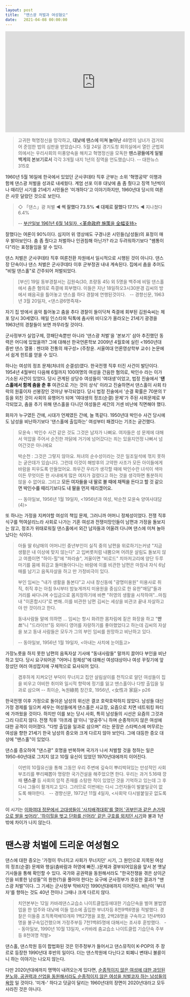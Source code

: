 ```yaml
---
layout: post
title:  "땐스광 처벌과 여성혐오"
date:   2021-04-08 00:00:00
---
```

<iframe width="560" height="315" src="https://www.youtube.com/embed/oSL40RVIE1w" title="YouTube video player" frameborder="0" allow="accelerometer; autoplay; clipboard-write; encrypted-media; gyroscope; picture-in-picture" allowfullscreen></iframe>

> 고귀한 혁명정신을 망각하고, **대낮에 땐스에 미쳐 놀아난** 48명의 남녀가 검거되어 준엄한 법의 심판을 받았습니다.
> 5월 24일 경기도청 회의실에서 열린 군법회의에서는 우리사회의 미풍양속을 해치고 혁명정신을 모독한 **땐스광들에게 일벌백계의 본보기로서** 각각 3개월 내지 1년의 징역을 언도했습니다.
> -- 대한뉴스 315호

1960년 5월 16일에 한국에서 있었던 군사쿠데타 직후 군부는 소위 '혁명공약' 이행과 함께 댄스광 처벌을 성과로 내세웠다. 계엄 선포 이후 대낮에 춤 좀 췄다고 징역 1년씩이나 때리던 시기를 21세기 시민들은 '미개하다'고 이야기하지만, 1960년대 당시의 여론은 사뭇 달랐던 것으로 보인다.

> ◇ 「댄스」광 처벌 **◀ 썩 잘했다 73.5% ◀ 대체로 잘했다 17.1%** ◀ 지나쳤다 6.4%
> 
> -- [부산일보 1961년 6월 14일자, &lt;革命政府 施策을 全幅支持&gt;](http://www.busan.com/view/busan/view.php?code=19610614000001)

잘했다는 여론이 90%이다. 심지어 위 영상에도 구경나온 시민들(남성들)의 표정이 매우 밝아보인다. 
춤 좀 췄다고 처벌하나 인권침해 아닌가? 라고 두려워하기보다 "쌤통이다"라는 표정들임을 알 수 있다.

댄스 처벌은 군사쿠데타 직후 여론전환 차원에서 일시적으로 시행된 것이 아니다. 댄스장 단속이나 댄스 처벌은 군사쿠데타 이후 군부정권 내내 계속된다. 집에서 춤을 추어도 "비밀 댄스홀"로 간주되어 처벌되었다.

> [부산] 19일 동부경찰서는 김원숙(30, 초량동 45) 외 5명을 백주에 비밀 댄스홀에서 춤춘 혐의로 즉결에 회부했다.
> 이들은 지난 18일하오3시30분경 김씨의 방에서 왜음곡을 틀어놓고 댄스를 하다 경찰에 연행된것이다.
> &nbsp;
> -- 경향신문, 1963년 3월 20일자, &lt;댄스광6명즉재&gt;

자기 집 방에서 음악 틀어놓고 춤을 추다 경찰이 들이닥쳐 즉결에 회부된 김원숙씨는 체포 당시 30세였다. 매일 인스타와 틱톡에 춤사위 비디오가 올라오는 21세기 광경을 1963년의 경찰들이 보면 까무라칠 것이다.

군사정부가 실업구제, 깡패단속뿐만 아니라 '댄스광 처벌'을 '본보기' 삼아 추진했던 동력은 어디에 있었을까? 그에 대해선 한국언론학보 2009년 4월호에 실린 <1950년대 중반 댄스 열풍 : 젠더와 전통의 재구성> (주창윤. 서울여대 언론영상학부 교수) 논문에서 쉽게 힌트를 얻을 수 있다. 

하나는 여성의 정조 문제(처녀의 순결성)였다. 한국전쟁 직후 터진 사건이 발단이다. 1954년 4월부터 다음해 6월까지 100여명의 여성을 간음한 혐의로, 박인수 라는 이가 기소된 사건이 있었다. 당시 관계된 상당수 여성들이 '여대생'이었고, 법정 진술에서 '**댄스홀에서 함께 춤을 춘 후** 여관으로 가는 것이 상식' 이라고 진술하면서 댄스홀이 사회 타락의 원흉이자 선봉장인 것마냥 부각되었다. 당시 법정 진술에서 '순결 확률은 70분의 1' 등을 외친 것이 사회의 유행어가 되며 '여대생의 정조(순결) 문제'가 주된 사회문제로 부각되었고, 춤을 추기 위해 댄스홀을 다니던 여성들은 세간의 거센 비난에 직면해야 했다.

화자가 누구였든 간에, 시대가 언제였든 간에, 늘 똑같다. 1950년대 박인수 사건 당시에도 남성을 비난하기보다 '댄스홀에 출입하는' 여성부터 패겠다는 기조는 굳건했다. 

> 모윤숙 : 박인수 사건 같은 것도 그것은 남자가 나뻐요. 여자들은 성 문제에 대해서 억압을 주어서 순진한 까닭에 거기에 넘어갔다는 죄는 있을지언정 나뻐서 넘어간것은 아니에요
> 
> 박순천 : 그것은 그렇지 않아요. 처녀의 순수성이라는 것은 일조일석에 꺾지 못하는 굳은데가 있습니다. 그런데 이것이 해방후의 고약한 사조가 모든 아이들에게 바람을 피우도록 만들었어요. 좌우간 우리가 생각할 때에 박인수란 녀석이 색마이든 무엇이든 한 사내에게 많은 여자가 걸렸다고 하는 것을 생각하면 통분하지 않을 수 없어요. 그리고 **모든 여자들을 내 딸로 볼 때에 채찍을 든다고 할 것 같으면 박인수를 때리기보다도 내 딸을 먼저 때리겠어요.**
>
> -- 동아일보, 1956년 1월 19일자, &lt;1956년과 여성, 박순천 모윤숙 양여사대담(4)&gt;

또 하나는 가정을 지켜야할 여성의 책임 문제, 그러니까 어머니 정체성이었다.  전쟁 직후 식구를 먹여살리느라 사회로 나가는 기혼 여성과 전쟁미망인들이 남편과 가정을 돌보지는 않고, 정조가 위태로워질 댄스홀에서 외간 남자들과 어울려 다니며 댄스에 미쳐 놀아났다는 식이다. 

> 아들 딸 6남매의 어머니인 중년부인이 실직 중의 남편을 위로하기는커녕 "지금 생활은 내 이상에 맞지 않는다" 고 입버릇처럼 내뿜으며 어려운 살림도 돌보지 않고 여름이면 "하이-힐"에 "파라솔", 겨울이면 "비로드" 치마저고리에 양단 두루마기를 뭄에 휘감고 들떠돌아다니는 바람에 이를 비관한 남편은 마침내 자식 6남매를 남기고 음독자살을 하고 만 가정비극이 있다.
>
> 부인 임씨는 "내가 생활을 돌본다"고 시내 창신동에 "광명미용원" 미용사로 취직, 취직 후는 아침 9시부터 밤늦게까지 미용원을 중심으로 한 유한"매담"들과 거리를 싸다니며 수입금으로 몸치장하기에 바쁜 "허영의 생활을 시작하여"...마침내 "이혼합시다"로 변해..이를 비관한 남편 김씨는 세상을 비관코 끝내 자살하고야 만 것이라고 한다.
> 
> 동내사람들 말에 의하면 ... 임씨는 항시 화려한 몸차림에 짙은 화장을 하고 "**딴쓰**"니 "드라이브"등 외마디 영어를 자랑하기를 좋아했었다고 하는데 김씨의 자살을 보고 동내 사람들은 모두가 그의 부인 임씨를 원망하고 비난하고 있다. 
> 
> -- 동아일보, 1956년 1월 19일자, &lt;아내는 사치에 눈어둡고&gt;

가장노릇을 하지 못한 남편의 음독자살 기사에 "동내사람들" 말까지 끌어다 부인을 비난하고 있다. 당시 요구되어온 "어머니 정체성"에 대해선 여성대상이나 여성 꾸짖기에 앞장섰던 여러 여성잡지에 구체적으로 묘사되어 있다.

> 겸후하게 지켜오던 부덕이 무너지고 집안 살림살이를 천직으로 알던 여성들이 집을 비우고 야비한 취미와 일시적 향락에 정기를 잃고 땐스홀이나 다방 출입을 일과로 삼으며
> -- 최이순, 녹원綠苑 창간호, 1956년, &lt;女性과 家庭&gt; p26

한국전쟁 이후 가정으로 돌아온 남성의 위신은 결코 호락호락하지 않았다. 남성들 대신 가정 경제를 일으켜 세우는 여성들에게 댄스홀은 사교장, 요즘으로 치면 네트워킹 파티에 가까웠을 것이다. 하지만 이를 보는 당시 사회, 특히 남성들의 시선은 요즘의 그것과 그리 다르지 않다. 전쟁 직후 '아프레 걸'이니 '양공주'니 하며 순종적이지 않은 여성에 대한 공격이 이어졌다. "다방 출입을 일과로 삼으며" 라는 문장은 스타벅스에 머무르는 여성을 향한 21세기 한국 남성의 증오와 크게 다르지 않아 보인다. 그에 대등한 증오 대상에 "땐스홀"이 있었다.

댄스를 증오하여 "댄스광" 호명을 반복하며 국가가 나서 처벌할 것을 청하는 일은 1950-60년대로 그치지 않고 10월 유신이 있었던 1970년대에까지 이어진다.

> 이번의 10월유신을 통해 그동안 우리 주변에 깊숙이 뿌리박혀있는 만성적인 사회부조리를 뿌리째뽑아 명랑한 국가건설을 해주었으면 한다. 우리는 과거 5.16때 깡패 **댄스광** 등 사회의 암적 존재를 소탕한 적이 있었던 것을 기억하고 있는데 그 후 다시 그들이 활개치고 있다. 그러므로 이번에는 다시 그런자들이 발붙일곳이 없도록 해야한다.
> &nbsp;
> -- 경향신문, 1972년 11월 4일자, &lt;사회악 다시발붙일곳 없도록&gt;

이 시기는 [이화여대 정문에서 고대생들이 '사치배격대회'를 열어 '귀부인과 같은 손가락으로 쌀을 씻어라', '하이힐을 벗고 단화를 신어라' 같은 구호를 외치던 시기](https://thepin.ch/knowledge/mr7a/stop-beating-ewha)와 불과 1년밖에 차이가 나지 않는다.

# 땐스광 처벌에 드리운 여성혐오

댄스에 대한 증오는 '가정이 무너지고 사회가 무너지던' 시기, 그 원인으로 지목된 여성의 정조(순결) 문제와 행실(춤바람과 허영에 빠진..)문제과 결부되어있음을 앞서 본 옛날 기사들을 통해 확인할 수 있다. 국가와 공권력을 동원해서라도 "한국전쟁을 겪은 상이군인을 비롯한 남성들"의 원한(?)을 풀어야 한다는 요구에 군사정부가 호응한 결과가 "땐스광 처벌"이다. 그 기세는 군사정부 막바지인 1990년대에까지 이어진다. 비난이 '부녀자'를 향하는 것도 40년 전이나 그때나 크게 다르지 않다.

> 치안본부는 12일 카바레댄스교습소 나이트클럽등에대한 기습단속을 벌여 불법영업을 한 업주와 대낮에 이들 업소에 출입한 부녀자등 8천9백6명을 적발했다.
> 경찰은 이들중 조직폭력배10개파 1백27명을 포함, 2백28명을 구속하고 1천4백93명을 불구속입건했으며 가정주부등 7천1백85명에 대해서는 조사후 훈방했다.
> &nbsp;
> -- 동아일보, 1990년 10월 13일자, &lt;카바레 춤교습소 나이트클럽 기습단속 주부등 8천여명 적발&gt;

댄스홀, 댄스학원 등이 합법화된 것은 민주정부가 들어서고 댄스뮤직이 K-POP의 주 장르로 등장한 1990년대 후반의 일이다. 더는 댄스학원에 다닌다고 퇴폐니 변태니 불륜이니 하는 이야기는 나오지 않는다. 

다만 2020년대에까지 명맥이 내려오는게 있다면, [순종적이지 않은 여성에 대한 과잉된 분노와, 공권력과 산업을 동원해서라도 순종적이지 않은 여성을 처벌코자 하는 남성들의 욕망](https://thepin.ch/think/mfbh9d/tokyo-idols-and-male-otaku) 일 것이다. '미개-' 하다고 덧글이 달리는 1960년대의 장면이 2020년대라고 모두 사라진 것은 아니다.

